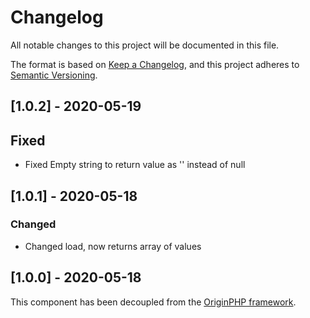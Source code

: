 # Changelog

All notable changes to this project will be documented in this file.

The format is based on [Keep a Changelog](https://keepachangelog.com/en/1.0.0/),
and this project adheres to [Semantic Versioning](https://semver.org/spec/v2.0.0.html).

## [1.0.2] - 2020-05-19

## Fixed
- Fixed Empty string to return value as '' instead of null

## [1.0.1] - 2020-05-18

### Changed

- Changed load, now returns array of values

## [1.0.0] - 2020-05-18

This component has been decoupled from the [OriginPHP framework](https://www.originphp.com/).